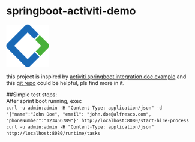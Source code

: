 # springboot-activiti-demo  
![Activiti logo](images/activiti-logo.png)  

this project is inspired by [activiti springboot integration doc example](http://activiti.org/userguide/index.html#springSpringBoot)
and this [git repo](https://github.com/jbarrez/spring-boot-with-activiti-example) could be helpful, pls find more in it.  

##Simple test steps:  
After sprint boot running, exec  
```curl -u admin:admin -H "Content-Type: application/json" -d '{"name":"John Doe", "email": "john.doe@alfresco.com", "phoneNumber":"123456789"}' http://localhost:8080/start-hire-process```  
```curl -u admin:admin -H "Content-Type: application/json" http://localhost:8080/runtime/tasks```
